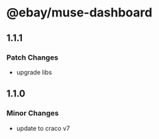 # @ebay/muse-dashboard

## 1.1.1

### Patch Changes

- upgrade libs

## 1.1.0

### Minor Changes

- update to craco v7
